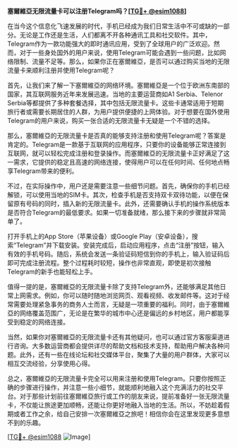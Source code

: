 **塞爾維亞无限流量卡可以注册Telegram吗？[[TG💪+ @esim1088](https://t.me/s/esim1088)]**

在当今这个信息化飞速发展的时代，手机已经成为我们日常生活中不可或缺的一部分。无论是工作还是生活，人们都离不开各种通讯工具和社交软件。其中，Telegram作为一款功能强大的即时通讯应用，受到了全球用户的广泛欢迎。然而，对于一些身处国外的用户来说，使用Telegram可能会遇到一些问题，比如网络限制、流量不足等。那么，如果你正在塞爾維亞，是否可以通过购买当地的无限流量卡来顺利注册并使用Telegram呢？

首先，让我们来了解一下塞爾維亞的网络环境。塞爾維亞是一个位于欧洲东南部的国家，其互联网服务近年来发展迅速。当地的主要运营商如A1 Serbia、Telenor Serbia等都提供了多种套餐选择，其中包括无限流量卡。这些卡通常适用于短期旅行者或需要长期居住的人群，为用户提供便捷的上网体验。对于想要在国外使用Telegram的用户来说，购买一张合适的无限流量卡无疑是一个不错的选择。

那么，塞爾維亞的无限流量卡是否真的能够支持注册和使用Telegram呢？答案是肯定的。Telegram是一款基于互联网的应用程序，只要你的设备能够正常连接到互联网，就可以轻松完成注册和登录操作。而塞爾維亞的无限流量卡正好满足了这一需求，它提供的稳定且高速的网络连接，使得用户可以在任何时间、任何地点畅享Telegram带来的便利。

不过，在实际操作中，用户还是需要注意一些细节问题。首先，确保你的手机已经解锁，可以使用当地的SIM卡。其次，检查手机是否支持双卡双待功能，以便在保留原有号码的同时，插入新的无限流量卡。此外，还需要确认手机的操作系统版本是否符合Telegram的最低要求。如果一切准备就绪，那么接下来的步骤就非常简单了。

打开手机上的App Store（苹果设备）或Google Play（安卓设备），搜索“Telegram”并下载安装。安装完成后，启动应用程序，点击“注册”按钮，输入有效的手机号码。随后，系统会发送一条验证码短信到你的手机上，输入验证码后即可完成注册流程。整个过程耗时较短，操作也非常直观，即使是初次接触Telegram的新手也能轻松上手。

值得一提的是，塞爾維亞的无限流量卡除了支持Telegram外，还能够满足其他日常上网需求。例如，你可以随时随地浏览网页、观看视频、收发邮件等。这对于经常需要处理紧急事务的商务人士而言，无疑是一项重要的福利。同时，由于塞爾維亞的网络覆盖范围广，无论是在繁华的城市中心还是偏远的乡村地区，用户都能享受到稳定的网络连接。

当然，如果你对塞爾維亞的无限流量卡还有其他疑问，也可以通过官方客服渠道进行咨询。大多数运营商都会提供详尽的帮助文档和技术支持，帮助用户解决各种问题。此外，还有一些在线论坛和社交媒体平台，聚集了大量的用户群体，大家可以相互交流经验，分享使用心得。

总之，塞爾維亞的无限流量卡完全可以用来注册和使用Telegram。只要你按照正确的步骤进行操作，并注意一些小细节，就能顺利地融入这个充满活力的社交平台。对于那些计划前往塞爾維亞旅行或工作的朋友来说，提前准备好一张无限流量卡，不仅能让旅途更加顺畅，还能让你更好地融入当地的生活。所以，不妨趁着假期或者工作之余，给自己安排一次塞爾維亞之旅吧！相信你会在这里发现更多意想不到的乐趣。

[[TG💪+ @esim1088](https://t.me/s/esim1088) ![Image](https://i.postimg.cc/4NQfJmqS/Snipaste-2025-05-13-00-14-12.png)]